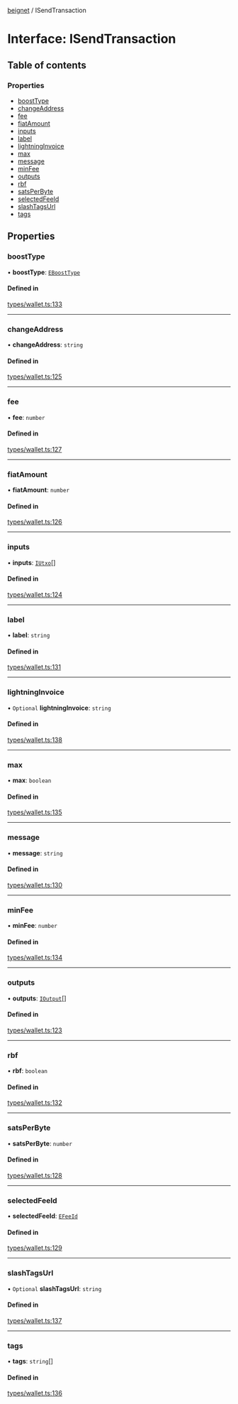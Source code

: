 [beignet](../README.md) / ISendTransaction

# Interface: ISendTransaction

## Table of contents

### Properties

- [boostType](ISendTransaction.md#boosttype)
- [changeAddress](ISendTransaction.md#changeaddress)
- [fee](ISendTransaction.md#fee)
- [fiatAmount](ISendTransaction.md#fiatamount)
- [inputs](ISendTransaction.md#inputs)
- [label](ISendTransaction.md#label)
- [lightningInvoice](ISendTransaction.md#lightninginvoice)
- [max](ISendTransaction.md#max)
- [message](ISendTransaction.md#message)
- [minFee](ISendTransaction.md#minfee)
- [outputs](ISendTransaction.md#outputs)
- [rbf](ISendTransaction.md#rbf)
- [satsPerByte](ISendTransaction.md#satsperbyte)
- [selectedFeeId](ISendTransaction.md#selectedfeeid)
- [slashTagsUrl](ISendTransaction.md#slashtagsurl)
- [tags](ISendTransaction.md#tags)

## Properties

### boostType

• **boostType**: [`EBoostType`](../enums/EBoostType.md)

#### Defined in

[types/wallet.ts:133](https://github.com/synonymdev/beignet/blob/3144d66/src/types/wallet.ts#L133)

___

### changeAddress

• **changeAddress**: `string`

#### Defined in

[types/wallet.ts:125](https://github.com/synonymdev/beignet/blob/3144d66/src/types/wallet.ts#L125)

___

### fee

• **fee**: `number`

#### Defined in

[types/wallet.ts:127](https://github.com/synonymdev/beignet/blob/3144d66/src/types/wallet.ts#L127)

___

### fiatAmount

• **fiatAmount**: `number`

#### Defined in

[types/wallet.ts:126](https://github.com/synonymdev/beignet/blob/3144d66/src/types/wallet.ts#L126)

___

### inputs

• **inputs**: [`IUtxo`](IUtxo.md)[]

#### Defined in

[types/wallet.ts:124](https://github.com/synonymdev/beignet/blob/3144d66/src/types/wallet.ts#L124)

___

### label

• **label**: `string`

#### Defined in

[types/wallet.ts:131](https://github.com/synonymdev/beignet/blob/3144d66/src/types/wallet.ts#L131)

___

### lightningInvoice

• `Optional` **lightningInvoice**: `string`

#### Defined in

[types/wallet.ts:138](https://github.com/synonymdev/beignet/blob/3144d66/src/types/wallet.ts#L138)

___

### max

• **max**: `boolean`

#### Defined in

[types/wallet.ts:135](https://github.com/synonymdev/beignet/blob/3144d66/src/types/wallet.ts#L135)

___

### message

• **message**: `string`

#### Defined in

[types/wallet.ts:130](https://github.com/synonymdev/beignet/blob/3144d66/src/types/wallet.ts#L130)

___

### minFee

• **minFee**: `number`

#### Defined in

[types/wallet.ts:134](https://github.com/synonymdev/beignet/blob/3144d66/src/types/wallet.ts#L134)

___

### outputs

• **outputs**: [`IOutput`](IOutput.md)[]

#### Defined in

[types/wallet.ts:123](https://github.com/synonymdev/beignet/blob/3144d66/src/types/wallet.ts#L123)

___

### rbf

• **rbf**: `boolean`

#### Defined in

[types/wallet.ts:132](https://github.com/synonymdev/beignet/blob/3144d66/src/types/wallet.ts#L132)

___

### satsPerByte

• **satsPerByte**: `number`

#### Defined in

[types/wallet.ts:128](https://github.com/synonymdev/beignet/blob/3144d66/src/types/wallet.ts#L128)

___

### selectedFeeId

• **selectedFeeId**: [`EFeeId`](../enums/EFeeId.md)

#### Defined in

[types/wallet.ts:129](https://github.com/synonymdev/beignet/blob/3144d66/src/types/wallet.ts#L129)

___

### slashTagsUrl

• `Optional` **slashTagsUrl**: `string`

#### Defined in

[types/wallet.ts:137](https://github.com/synonymdev/beignet/blob/3144d66/src/types/wallet.ts#L137)

___

### tags

• **tags**: `string`[]

#### Defined in

[types/wallet.ts:136](https://github.com/synonymdev/beignet/blob/3144d66/src/types/wallet.ts#L136)
